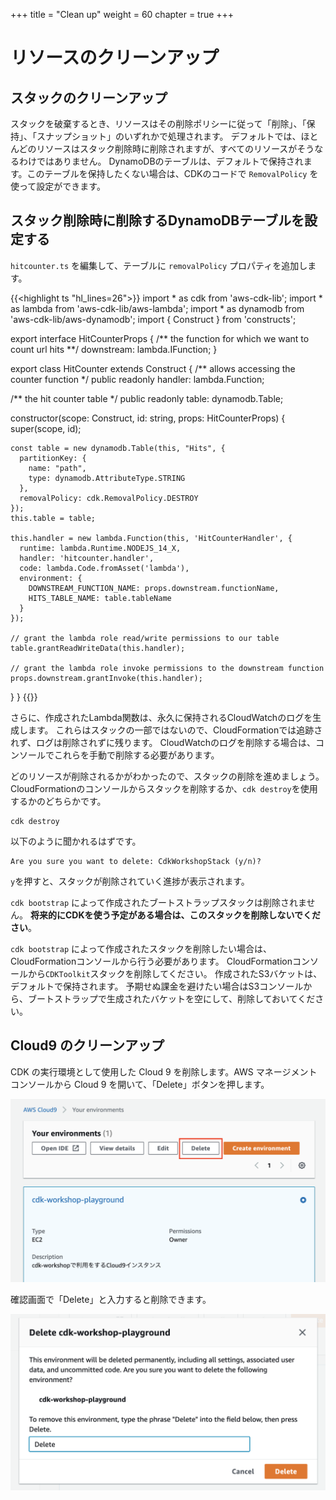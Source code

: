 +++
title = "Clean up"
weight = 60
chapter = true
+++

# リソースのクリーンアップ

## スタックのクリーンアップ

スタックを破棄するとき、リソースはその削除ポリシーに従って「削除」、「保持」、「スナップショット」のいずれかで処理されます。
デフォルトでは、ほとんどのリソースはスタック削除時に削除されますが、すべてのリソースがそうなるわけではありません。
DynamoDBのテーブルは、デフォルトで保持されます。このテーブルを保持したくない場合は、CDKのコードで `RemovalPolicy` を使って設定ができます。

## スタック削除時に削除するDynamoDBテーブルを設定する

`hitcounter.ts` を編集して、テーブルに `removalPolicy` プロパティを追加します。

{{<highlight ts "hl_lines=26">}}
import * as cdk from 'aws-cdk-lib';
import * as lambda from 'aws-cdk-lib/aws-lambda';
import * as dynamodb from 'aws-cdk-lib/aws-dynamodb';
import { Construct } from 'constructs';

export interface HitCounterProps {
  /** the function for which we want to count url hits **/
  downstream: lambda.IFunction;
}

export class HitCounter extends Construct {
  /** allows accessing the counter function */
  public readonly handler: lambda.Function;

  /** the hit counter table */
  public readonly table: dynamodb.Table;

  constructor(scope: Construct, id: string, props: HitCounterProps) {
    super(scope, id);

    const table = new dynamodb.Table(this, "Hits", {
      partitionKey: {
        name: "path",
        type: dynamodb.AttributeType.STRING
      },
      removalPolicy: cdk.RemovalPolicy.DESTROY
    });
    this.table = table;

    this.handler = new lambda.Function(this, 'HitCounterHandler', {
      runtime: lambda.Runtime.NODEJS_14_X,
      handler: 'hitcounter.handler',
      code: lambda.Code.fromAsset('lambda'),
      environment: {
        DOWNSTREAM_FUNCTION_NAME: props.downstream.functionName,
        HITS_TABLE_NAME: table.tableName
      }
    });

    // grant the lambda role read/write permissions to our table
    table.grantReadWriteData(this.handler);

    // grant the lambda role invoke permissions to the downstream function
    props.downstream.grantInvoke(this.handler);
  }
}
{{</highlight>}}

さらに、作成されたLambda関数は、永久に保持されるCloudWatchのログを生成します。
これらはスタックの一部ではないので、CloudFormationでは追跡されず、ログは削除されずに残ります。
CloudWatchのログを削除する場合は、コンソールでこれらを手動で削除する必要があります。

どのリソースが削除されるかがわかったので、スタックの削除を進めましょう。
CloudFormationのコンソールからスタックを削除するか、`cdk destroy`を使用するかのどちらかです。

```
cdk destroy
```

以下のように聞かれるはずです。

```
Are you sure you want to delete: CdkWorkshopStack (y/n)?
```

`y`を押すと、スタックが削除されていく進捗が表示されます。

`cdk bootstrap` によって作成されたブートストラップスタックは削除されません。
**将来的にCDKを使う予定がある場合は、このスタックを削除しないでください**。

`cdk bootstrap` によって作成されたスタックを削除したい場合は、CloudFormationコンソールから行う必要があります。
CloudFormationコンソールから`CDKToolkit`スタックを削除してください。
作成されたS3バケットは、デフォルトで保持されます。
予期せぬ課金を避けたい場合はS3コンソールから、ブートストラップで生成されたバケットを空にして、削除しておいてください。

## Cloud9 のクリーンアップ

CDK の実行環境として使用した Cloud 9 を削除します。AWS マネージメントコンソールから Cloud 9 を開いて、「Delete」ボタンを押します。

![cloud9-delete-button](./cloud9-delete-1.png)

確認画面で「Delete」と入力すると削除できます。

![cloud9-delete-confirmation-screen](./cloud9-delete-2.png)
